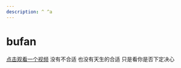 ```yaml
---
description: ^ ^a
---
```


# bufan

[点击观看一个视频](https://www.bilibili.com/video/av28486092/)   没有不合适 也没有天生的合适 只是看你是否下定决心

